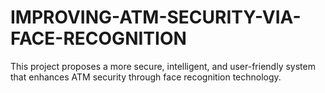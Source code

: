 # IMPROVING-ATM-SECURITY-VIA-FACE-RECOGNITION
This project proposes a more secure, intelligent, and user-friendly system that enhances ATM security through face recognition technology.
